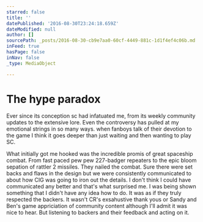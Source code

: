 ```yaml
---
starred: false
title: ''
datePublished: '2016-08-30T23:24:18.659Z'
dateModified: null
author: []
sourcePath: _posts/2016-08-30-cb9e7aa0-60cf-4449-881c-1d1f4ef4c06b.md
inFeed: true
hasPage: false
inNav: false
_type: MediaObject

---
```

# The hype paradox

Ever since its conception sc had infatuated me, from its weekly community updates to the extensive lore. Even the controversy has pulled at my emotional strings in so many ways. when fanboys talk of their devotion to the game I think it goes deeper than just waiting and then wanting to play SC.

What initially got me hooked was the incredible promis of great spaceship combat. From fast paced pew pew 227-badger repeaters to the epic bloom sepation of rattler 2 missiles. They nailed the combat. Sure there were set backs and flaws in the design but we were consistently communicated to about how CIG was going to iron out the details. I don't think I could have communicated any better and that's what surprised me. I was being shown something that I didn't have any idea how to do. It was as if they truly respected the backers. It wasn't CR's exsahustive thank yous or Sandy and Ben's game appriciation of community content although I'll admit it was nice to hear. But listening to backers and their feedback and acting on it.